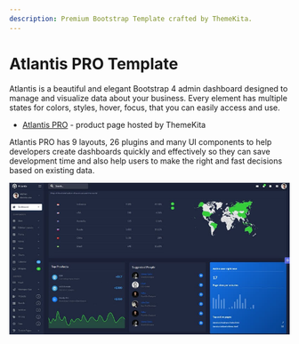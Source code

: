 ```yaml
---
description: Premium Bootstrap Template crafted by ThemeKita.
---
```


# Atlantis PRO Template

Atlantis is a beautiful and elegant Bootstrap 4 admin dashboard designed to manage and visualize data about your business. Every element has multiple states for colors, styles, hover, focus, that you can easily access and use.

* [Atlantis PRO](https://themekita.com/atlantis-bootstrap-dashboard.html) - product page hosted by ThemeKita

Atlantis PRO has 9 layouts, 26 plugins and many UI components to help developers create dashboards quickly and effectively so they can save development time and also help users to make the right and fast decisions based on existing data.

![Atlantis PRO - Premium Bootstrap Template. ](../../.gitbook/assets/docs-atlantis-pro-screen.jpg)

